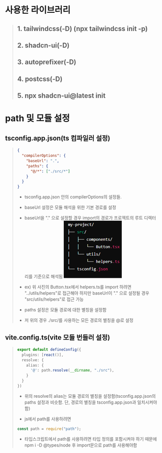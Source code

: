 # 사용한 라이브러리
> ## 1. tailwindcss(-D) (npx tailwindcss init -p)
> ## 2. shadcn-ui(-D)
> ## 3. autoprefixer(-D)
> ## 4. postcss(-D)
> ## 5. npx shadcn-ui@latest init

# path 및 모듈 설정

## tsconfig.app.json(ts 컴파일러 설정)
> ``` json 
> {
>   "compilerOptions": {
>     "baseUrl": ".",
>     "paths": {
>       "@/*": ["./src/*"]
>     }
>   }
> } 
> ```
> * tsconfig.app.json 안의 compilerOptions의 설정들.
> * baseUrl 설정은 모듈 해석을 위한 기본 경로를 설정
> * baseUrl을 "." 으로 설정할 경우 import의 경로가 프로젝트의 루트 디렉터리를 기준으로 해석됨 
> ![alt text](image-1.png)
>
> * ex) 위 사진의 Button.tsx에서 helpers.ts를 import 하려면 "../utils/helpers"로 접근해야 하지만 baseUrl이 "." 으로 설정될 경우 "src/utils/helpers"로 접근 가능
> * paths 설정은 모듈 경로에 대한 별칭을 설정함
> * 저 위의 경우 ./src/를 사용하는 모든 경로의 별칭을 @로 설정

## vite.config.ts(vite 모듈 번들러 설정)
> ``` ts
> export default defineConfig({
>   plugins: [react()],
>   resolve: {
>     alias: {
>       '@': path.resolve(__dirname, "./src"),
>     }
>   }
> })
> ```
> * 위의 resolve의 alias는 모듈 경로의 별칭을 설정함(tsconfig.app.json의 paths 설정과 비슷함. 단, 경로의 별칭을 tsconfig.app.json과 일치시켜야 함)
>
> * js에서 path를 사용하려면 
> ``` js
> const path = require("path");
> ```
>
> * 타입스크립트에서 path를 사용하려면 타입 정의를 포함시켜야 하기 때문에 npm i -D @types/node 후 import문으로 path를 사용해야함